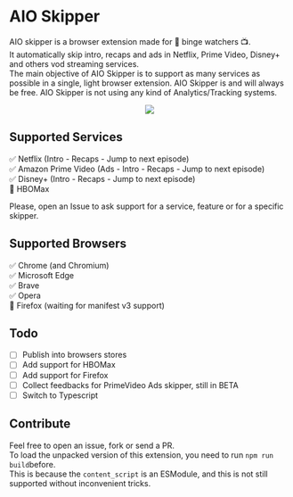# AIO Skipper

AIO skipper is a browser extension made for :movie_camera: binge watchers :tv:.  
It automatically skip intro, recaps and ads in Netflix, Prime Video, Disney+ and others vod streaming services.  
The main objective of AIO Skipper is to support as many services as possible in a single, light browser extension.
AIO Skipper is and will always be free. AIO Skipper is not using any kind of Analytics/Tracking systems.  

<p align="center">
  <img src="https://github.com/radar155/streamingskipper/raw/master/screenshot/1.png" />
</p>


## Supported Services
:white_check_mark: Netflix (Intro - Recaps - Jump to next episode)  
:white_check_mark: Amazon Prime Video (Ads - Intro - Recaps - Jump to next episode)  
:white_check_mark: Disney+ (Intro - Recaps - Jump to next episode)  
:black_square_button: HBOMax  

Please, open an Issue to ask support for a service, feature or for a specific skipper.

## Supported Browsers

:white_check_mark: Chrome (and Chromium)  
:white_check_mark: Microsoft Edge  
:white_check_mark: Brave  
:white_check_mark: Opera  
:black_square_button: Firefox (waiting for manifest v3 support)  


## Todo
 - [ ] Publish into browsers stores
 - [ ] Add support for HBOMax
 - [ ] Add support for Firefox
 - [ ] Collect feedbacks for PrimeVideo Ads skipper, still in BETA
 - [ ] Switch to Typescript

## Contribute
Feel free to open an issue, fork or send a PR.  
To load the unpacked version of this extension, you need to run `npm run build`before.  
This is because the `content_script` is an ESModule, and this is not still supported without inconvenient tricks.